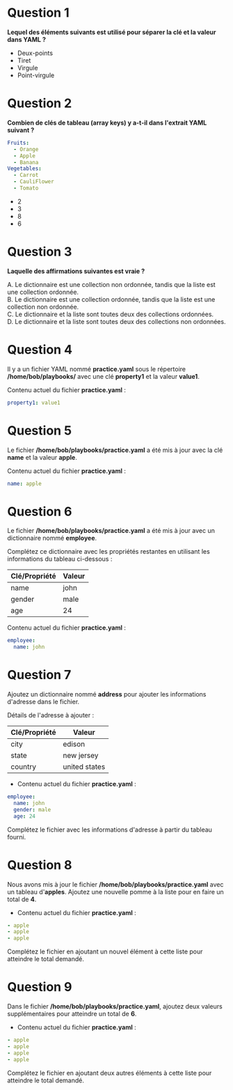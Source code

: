 # Question 1

**Lequel des éléments suivants est utilisé pour séparer la clé et la valeur dans YAML ?**

- Deux-points
- Tiret
- Virgule
- Point-virgule

# Question 2

**Combien de clés de tableau (array keys) y a-t-il dans l'extrait YAML suivant ?**

```yaml
Fruits:
  - Orange
  - Apple
  - Banana
Vegetables:
  - Carrot
  - CauliFlower
  - Tomato
```

- 2
- 3
- 8
- 6

# Question 3

**Laquelle des affirmations suivantes est vraie ?**

A. Le dictionnaire est une collection non ordonnée, tandis que la liste est une collection ordonnée.  
B. Le dictionnaire est une collection ordonnée, tandis que la liste est une collection non ordonnée.  
C. Le dictionnaire et la liste sont toutes deux des collections ordonnées.  
D. Le dictionnaire et la liste sont toutes deux des collections non ordonnées.


# Question 4

Il y a un fichier YAML nommé **practice.yaml** sous le répertoire **/home/bob/playbooks/** avec une clé **property1** et la valeur **value1**.

Contenu actuel du fichier **practice.yaml** :

```yaml
property1: value1
```


# Question 5

Le fichier **/home/bob/playbooks/practice.yaml** a été mis à jour avec la clé **name** et la valeur **apple**.

Contenu actuel du fichier **practice.yaml** :

```yaml
name: apple
```


# Question 6

Le fichier **/home/bob/playbooks/practice.yaml** a été mis à jour avec un dictionnaire nommé **employee**.

Complétez ce dictionnaire avec les propriétés restantes en utilisant les informations du tableau ci-dessous :

| Clé/Propriété | Valeur  |
|---------------|---------|
| name          | john    |
| gender        | male    |
| age           | 24      |

Contenu actuel du fichier **practice.yaml** :

```yaml
employee:
  name: john
```




# Question 7

Ajoutez un dictionnaire nommé **address** pour ajouter les informations d'adresse dans le fichier.

Détails de l'adresse à ajouter :

| Clé/Propriété | Valeur         |
|---------------|----------------|
| city          | edison         |
| state         | new jersey     |
| country       | united states  |



- Contenu actuel du fichier **practice.yaml** :

```yaml
employee:
  name: john
  gender: male
  age: 24
```

Complétez le fichier avec les informations d'adresse à partir du tableau fourni.



# Question 8

Nous avons mis à jour le fichier **/home/bob/playbooks/practice.yaml** avec un tableau d'**apples**. Ajoutez une nouvelle pomme à la liste pour en faire un total de **4**.

- Contenu actuel du fichier **practice.yaml** :

```yaml
- apple
- apple
- apple
```

Complétez le fichier en ajoutant un nouvel élément à cette liste pour atteindre le total demandé.


# Question 9

Dans le fichier **/home/bob/playbooks/practice.yaml**, ajoutez deux valeurs supplémentaires pour atteindre un total de **6**.

- Contenu actuel du fichier **practice.yaml** :

```yaml
- apple
- apple
- apple
- apple
```

Complétez le fichier en ajoutant deux autres éléments à cette liste pour atteindre le total demandé.

